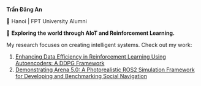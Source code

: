 **Trần Đăng An**

📍 Hanoi | FPT University Alumni

🚀 **Exploring the world through AIoT and Reinforcement Learning.**

My research focuses on creating intelligent systems. Check out my work:
1.  [Enhancing Data Efficiency in Reinforcement Learning Using Autoencoders: A DDPG Framework](https://scholar.google.com/citations?view_op=view_citation&hl=vi&user=x0I5hdIAAAAJ&citation_for_view=x0I5hdIAAAAJ:u5HHmVD_uO8C)
2.  [Demonstrating Arena 5.0: A Photorealistic ROS2 Simulation Framework for Developing and Benchmarking Social Navigation](https://roboticsconference.org/program/papers/92/)
